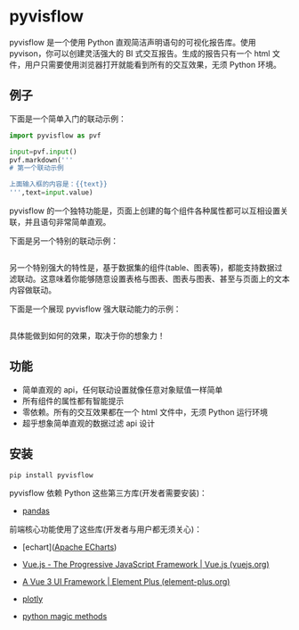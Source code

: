 # pyvisflow

pyvisflow 是一个使用 Python 直观简洁声明语句的可视化报告库。使用 pyvison，你可以创建灵活强大的 BI 式交互报告。生成的报告只有一个 html 文件，用户只需要使用浏览器打开就能看到所有的交互效果，无须 Python 环境。



## 例子

下面是一个简单入门的联动示例：

```python
import pyvisflow as pvf

input=pvf.input()
pvf.markdown('''
# 第一个联动示例

上面输入框的内容是：{{text}}
''',text=input.value)
```



pyvisflow 的一个独特功能是，页面上创建的每个组件各种属性都可以互相设置关联，并且语句非常简单直观。

下面是另一个特别的联动示例：

```python

```



另一个特别强大的特性是，基于数据集的组件(table、图表等)，都能支持数据过滤联动。这意味着你能够随意设置表格与图表、图表与图表、甚至与页面上的文本内容做联动。

下面是一个展现 pyvisflow 强大联动能力的示例：

```python

```



具体能做到如何的效果，取决于你的想象力！



## 功能

- 简单直观的 api，任何联动设置就像任意对象赋值一样简单
- 所有组件的属性都有智能提示
- 零依赖。所有的交互效果都在一个 html 文件中，无须 Python 运行环境
- 超乎想象简单直观的数据过滤 api 设计



## 安装

```
pip install pyvisflow
```



pyvisflow 依赖 Python 这些第三方库(开发者需要安装)：

- [pandas](https://pandas.pydata.org/)



前端核心功能使用了这些库(开发者与用户都无须关心)：

- [echart]([Apache ECharts](https://echarts.apache.org/zh/index.html))
- [Vue.js - The Progressive JavaScript Framework | Vue.js (vuejs.org)](https://vuejs.org/)
- [A Vue 3 UI Framework | Element Plus (element-plus.org)](https://element-plus.org/zh-CN/)
- [plotly](https://plotly.com/javascript/)


- [python magic methods](extension://idghocbbahafpfhjnfhpbfbmpegphmmp/assets/pdf/web/viewer.html?file=https%3A%2F%2Fraw.githubusercontent.com%2FRafeKettler%2Fmagicmethods%2Fmaster%2Fmagicmethods.pdf)
